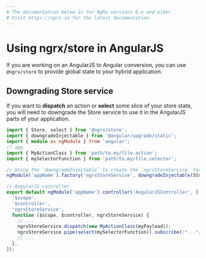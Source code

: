 ```yaml
---
# The documentation below is for NgRx versions 6.x and older.
# Visit https://ngrx.io for the latest documentation.
---
```


# Using ngrx/store in AngularJS

If you are working on an AngularJS to Angular conversion, you can use
`@ngrx/store` to provide global state to your hybrid application.

## Downgrading Store service

If you want to **dispatch** an action or **select** some slice of your store
state, you will need to downgrade the Store service to use it in the AngularJS
parts of your application.

```ts
import { Store, select } from '@ngrx/store';
import { downgradeInjectable } from '@angular/upgrade/static';
import { module as ngModule } from 'angular';
// app
import { MyActionClass } from 'path/to.my/file.action';
import { mySelectorFunction } from 'path/to.my/file.selector';

// Using the `downgradeInjectable` to create the `ngrxStoreService` factory in AngularJS
ngModule('appName').factory('ngrxStoreService', downgradeInjectable(Store));

// AngularJS controller
export default ngModule('appName').controller('AngularJSController', [
  '$scope',
  '$controller',
  'ngrxStoreService',
  function ($scope, $controller, ngrxStoreService) {
    // ...
    ngrxStoreService.dispatch(new MyActionClass(myPayload));
    ngrxStoreService.pipe(select(mySelectorFunction)).subscribe(/*...*/);
    // ...
  },
]);
```
